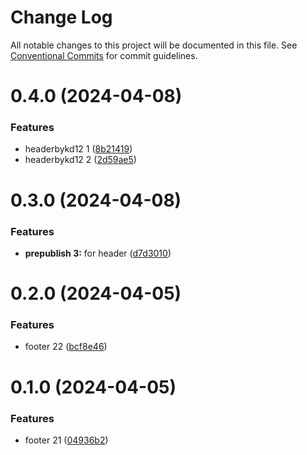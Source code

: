 # Change Log

All notable changes to this project will be documented in this file.
See [Conventional Commits](https://conventionalcommits.org) for commit guidelines.

# 0.4.0 (2024-04-08)


### Features

* headerbykd12 1 ([8b21419](https://github.com/koustubh-desai/yt-player/commit/8b21419899b165011669893d91d4df44d8ba456d))
* headerbykd12 2 ([2d59ae5](https://github.com/koustubh-desai/yt-player/commit/2d59ae5f51f06600345f53dae3b3de84e02f604a))





# 0.3.0 (2024-04-08)


### Features

* **prepublish 3:** for header ([d7d3010](https://github.com/koustubh-desai/yt-player/commit/d7d3010f918c864f9019efc3a47a5ae4b3386e0b))





# 0.2.0 (2024-04-05)


### Features

* footer 22 ([bcf8e46](https://github.com/koustubh-desai/yt-player/commit/bcf8e4627941d33b6540b8183405264ed075ff10))





# 0.1.0 (2024-04-05)


### Features

* footer 21 ([04936b2](https://github.com/koustubh-desai/yt-player/commit/04936b202d68adda168a0e8997a602764d14c43c))
